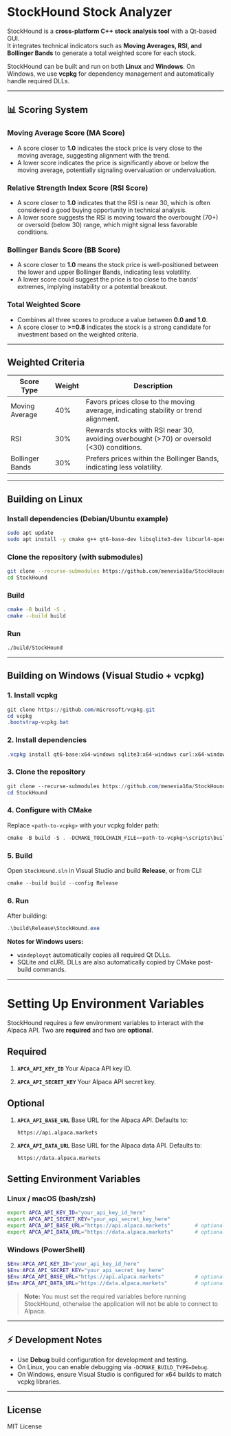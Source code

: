 # StockHound Stock Analyzer

StockHound is a **cross-platform C++ stock analysis tool** with a Qt-based GUI.  
It integrates technical indicators such as **Moving Averages, RSI, and Bollinger Bands** to generate a total weighted score for each stock.  

StockHound can be built and run on both **Linux** and **Windows**. On Windows, we use **vcpkg** for dependency management and automatically handle required DLLs.

---

## 📊 Scoring System

### Moving Average Score (MA Score)
- A score closer to **1.0** indicates the stock price is very close to the moving average, suggesting alignment with the trend.
- A lower score indicates the price is significantly above or below the moving average, potentially signaling overvaluation or undervaluation.

### Relative Strength Index Score (RSI Score)
- A score closer to **1.0** indicates that the RSI is near 30, which is often considered a good buying opportunity in technical analysis.
- A lower score suggests the RSI is moving toward the overbought (70+) or oversold (below 30) range, which might signal less favorable conditions.

### Bollinger Bands Score (BB Score)
- A score closer to **1.0** means the stock price is well-positioned between the lower and upper Bollinger Bands, indicating less volatility.
- A lower score could suggest the price is too close to the bands' extremes, implying instability or a potential breakout.

### Total Weighted Score
- Combines all three scores to produce a value between **0.0 and 1.0**.
- A score closer to **>=0.8** indicates the stock is a strong candidate for investment based on the weighted criteria.
---

## Weighted Criteria

| Score Type | Weight | Description |
|------------|--------|-------------|
| Moving Average | 40% | Favors prices close to the moving average, indicating stability or trend alignment. |
| RSI | 30% | Rewards stocks with RSI near 30, avoiding overbought (>70) or oversold (<30) conditions. |
| Bollinger Bands | 30% | Prefers prices within the Bollinger Bands, indicating less volatility. |

---

## Building on Linux

### Install dependencies (Debian/Ubuntu example)
```bash
sudo apt update
sudo apt install -y cmake g++ qt6-base-dev libsqlite3-dev libcurl4-openssl-dev nlohmann-json3-dev
```

### Clone the repository (with submodules)
```bash
git clone --recurse-submodules https://github.com/menevia16a/StockHound.git
cd StockHound
```

### Build
```bash
cmake -B build -S .
cmake --build build
```

### Run
```bash
./build/StockHound
```

---

## Building on Windows (Visual Studio + vcpkg)

### 1. Install vcpkg
```powershell
git clone https://github.com/microsoft/vcpkg.git
cd vcpkg
.bootstrap-vcpkg.bat
```

### 2. Install dependencies
```powershell
.vcpkg install qt6-base:x64-windows sqlite3:x64-windows curl:x64-windows nlohmann-json:x64-windows
```

### 3. Clone the repository
```powershell
git clone --recurse-submodules https://github.com/menevia16a/StockHound.git
cd StockHound
```

### 4. Configure with CMake
Replace `<path-to-vcpkg>` with your vcpkg folder path:
```powershell
cmake -B build -S . -DCMAKE_TOOLCHAIN_FILE=<path-to-vcpkg>\scripts\buildsystems\vcpkg.cmake -G "Visual Studio 17 2022"
```

### 5. Build
Open `StockHound.sln` in Visual Studio and build **Release**, or from CLI:
```powershell
cmake --build build --config Release
```

### 6. Run
After building:
```powershell
.\build\Release\StockHound.exe
```

**Notes for Windows users:**
- `windeployqt` automatically copies all required Qt DLLs.
- SQLite and cURL DLLs are also automatically copied by CMake post-build commands.

---

# Setting Up Environment Variables

StockHound requires a few environment variables to interact with the Alpaca API. Two are **required** and two are **optional**.

## Required

1. **`APCA_API_KEY_ID`**
   Your Alpaca API key ID.

2. **`APCA_API_SECRET_KEY`**
   Your Alpaca API secret key.

## Optional

1. **`APCA_API_BASE_URL`**
   Base URL for the Alpaca API. Defaults to:

   ```
   https://api.alpaca.markets
   ```

2. **`APCA_API_DATA_URL`**
   Base URL for the Alpaca data API. Defaults to:

   ```
   https://data.alpaca.markets
   ```

## Setting Environment Variables

### Linux / macOS (bash/zsh)

```bash
export APCA_API_KEY_ID="your_api_key_id_here"
export APCA_API_SECRET_KEY="your_api_secret_key_here"
export APCA_API_BASE_URL="https://api.alpaca.markets"        # optional
export APCA_API_DATA_URL="https://data.alpaca.markets"       # optional
```

### Windows (PowerShell)

```powershell
$Env:APCA_API_KEY_ID="your_api_key_id_here"
$Env:APCA_API_SECRET_KEY="your_api_secret_key_here"
$Env:APCA_API_BASE_URL="https://api.alpaca.markets"          # optional
$Env:APCA_API_DATA_URL="https://data.alpaca.markets"         # optional
```

> **Note:** You must set the required variables before running StockHound, otherwise the application will not be able to connect to Alpaca.

---

## ⚡ Development Notes
- Use **Debug** build configuration for development and testing.
- On Linux, you can enable debugging via `-DCMAKE_BUILD_TYPE=Debug`.
- On Windows, ensure Visual Studio is configured for x64 builds to match vcpkg libraries.

---

## License
MIT License
